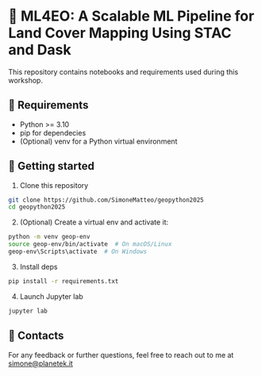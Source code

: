 # 📢 ML4EO: A Scalable ML Pipeline for Land Cover Mapping Using STAC and Dask

This repository contains notebooks and requirements used during this workshop.

## 📌 Requirements

- Python >= 3.10
- pip for dependecies
- (Optional) venv for a Python virtual environment

## 🚀 Getting started

1. Clone this repository
```sh
git clone https://github.com/SimoneMatteo/geopython2025
cd geopython2025
```
2. (Optional) Create a virtual env and activate it:
```sh
python -m venv geop-env
source geop-env/bin/activate  # On macOS/Linux
geop-env\Scripts\activate  # On Windows
```
3. Install deps
```sh
pip install -r requirements.txt
```
4. Launch Jupyter lab
```sh
jupyter lab
```

## 📧 Contacts

For any feedback or further questions, feel free to reach out to me at simone@planetek.it
